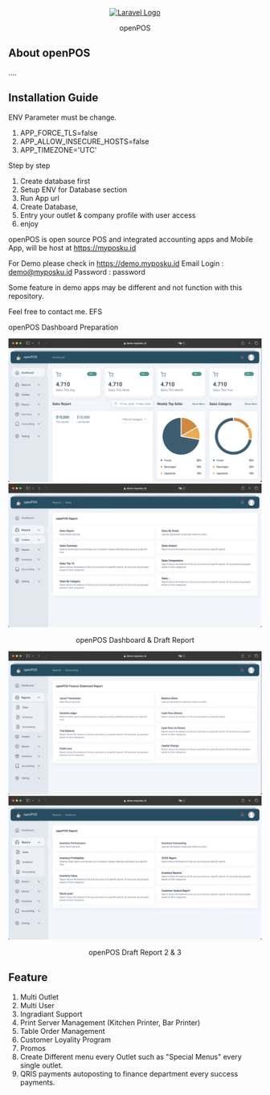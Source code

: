 <p align="center"><a href="https://myposku.id" target="_blank"><img src="https://github.com/vm0993/fic14-openpos/blob/main/public/images/coffee.ico" width="128" alt="Laravel Logo"></a></p>
<p align="center">
    openPOS
</p>

## About openPOS

....

## Installation Guide

ENV Parameter must be change.
1. APP_FORCE_TLS=false
2. APP_ALLOW_INSECURE_HOSTS=false
3. APP_TIMEZONE='UTC'

Step by step

1. Create database first
2. Setup ENV for Database section
3. Run App url
4. Create Database,
5. Entry your outlet & company profile with user access
6. enjoy

openPOS is open source POS and integrated accounting apps and Mobile App, will be host at https://myposku.id 

For Demo please check in https://demo.myposku.id 
Email Login : demo@myposku.id
Password    : password

Some feature in demo apps may be different and not function with this repository.

Feel free to contact me. EFS

openPOS Dashboard Preparation
<p align="center">
    <a href="https://myposku.id" target="_blank"><img src="https://github.com/vm0993/fic14-openpos/blob/main/openPosDashboard.png" width="600" alt="Dashboard"></a>
    <a href="https://myposku.id" target="_blank"><img src="https://github.com/vm0993/fic14-openpos/blob/main/openPosReport1.png" width="600" alt="Report1"></a>
</p>
<p align="center">
    openPOS Dashboard & Draft Report
</p>
<p align="center">
    <a href="https://myposku.id" target="_blank"><img src="https://github.com/vm0993/fic14-openpos/blob/main/openPosReport2.png" width="600" alt="Report1"></a>
    <a href="https://myposku.id" target="_blank"><img src="https://github.com/vm0993/fic14-openpos/blob/main/openPosReport3.png" width="600" alt="Report1"></a>
</p>
<p align="center">
    openPOS Draft Report 2 & 3
</p>

## Feature

1. Multi Outlet
2. Multi User
3. Ingradiant Support
4. Print Server Management (Kitchen Printer, Bar Printer)
5. Table Order Management
6. Customer Loyality Program
7. Promos
8. Create Different menu every Outlet such as "Special Menus" every single outlet.
9. QRIS payments autoposting to finance department every success payments.

## 
